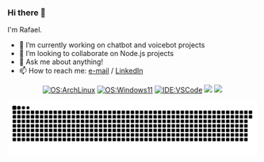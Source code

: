 ### Hi there 👋

<!--
**rafadori/rafadori** is a ✨ _special_ ✨ repository because its `README.md` (this file) appears on your GitHub profile.

Here are some ideas to get you started:

- 🔭 I’m currently working on ...
- 🌱 I’m currently learning ...
- 👯 I’m looking to collaborate on ...
- 🤔 I’m looking for help with ...
- 💬 Ask me about ...
- 📫 How to reach me: ...
- 😄 Pronouns: ...
- ⚡ Fun fact: ...
![Snake animation](https://github.com/rafadori/rafadori/blob/output/github-contribution-grid-snake.svg)
-->

I'm Rafael.
- 🔭 I’m currently working on chatbot and voicebot projects
- 👯 I’m looking to collaborate on Node.js projects
- 💬 Ask me about anything!
- 📫 How to reach me: [e-mail](mailto:rafadori26@gmail.com) / [LinkedIn](https://www.linkedin.com/in/rafael-ramos-38a83a231/)


<div align="center">
  
  [![OS:ArchLinux](https://img.shields.io/badge/OS-ArchLinux-blue?style=for-the-badge&logo=arch-linux)](https://archlinux.org)
  [![OS:Windows11](https://img.shields.io/badge/OS-Windows11-blue?style=for-the-badge&logo=microsoft)](https://www.microsoft.com)
  [![IDE:VSCode](https://img.shields.io/badge/IDE-VSCode-blue?style=for-the-badge&logo=visualstudiocode)](https://code.visualstudio.com/)
  <a href = "mailto:rafadori26@gmail.com"><img src="https://img.shields.io/badge/-Gmail-%23333?style=for-the-badge&logo=gmail&logoColor=white" target="_blank"></a>
  <a href="https://www.linkedin.com/in/rafael-ramos-38a83a231/" target="_blank"><img src="https://img.shields.io/badge/-LinkedIn-%230077B5?style=for-the-badge&logo=linkedin&logoColor=white" target="_blank"></a> 

<picture>
  <source media="(prefers-color-scheme: dark)" srcset="https://raw.githubusercontent.com/rafadori/rafadori/output/github-contribution-grid-snake-dark.svg">
  <source media="(prefers-color-scheme: light)" srcset="https://raw.githubusercontent.com/rafadori/rafadori/output/github-contribution-grid-snake.svg">
  <img alt="github contribution grid snake animation" src="https://raw.githubusercontent.com/rafadori/rafadori/output/github-contribution-grid-snake.svg">
</picture>

